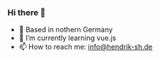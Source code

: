 ### Hi there 👋

- 📍 Based in nothern Germany
- 🌱 I’m currently learning vue.js
- 📫 How to reach me: info@hendrik-sh.de
